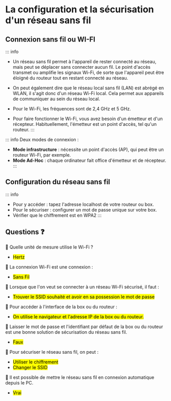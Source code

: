# La configuration et la sécurisation d'un réseau sans fil

## Connexion sans fil ou WI-FI

::: info
- Un réseau sans fil permet à l'appareil de rester connecté au réseau, mais peut se déplacer sans connecter aucun fil. Le point d'accès transmet ou amplifie les signaux Wi-Fi, de sorte que l'appareil peut être éloigné du routeur tout en restant connecté au réseau.

- On peut également dire que le réseau local sans fil (LAN) est abrégé en WLAN, il s'agit donc d'un réseau Wi-Fi local. Cela permet aux appareils de communiquer au sein du réseau local.

- Pour le Wi-Fi, les fréquences sont de 2,4 GHz et 5 GHz.

- Pour faire fonctionner le Wi-Fi, vous avez besoin d'un émetteur et d'un récepteur. Habituellement, l'émetteur est un point d'accès, tel qu'un routeur.
:::

::: info
Deux modes de connexion : 

- **Mode infrastructure** : nécessite un point d'accès (AP), qui peut être un routeur Wi-Fi, par exemple.
- **Mode Ad-Hoc** : chaque ordinateur fait office d'émetteur et de récepteur.
:::

## Configuration du réseau sans fil

::: info
- Pour y accéder : tapez l'adresse localhost de votre routeur ou box.
- Pour le sécuriser : configurer un mot de passe unique sur votre box.
- Vérifier que le chiffrement est en WPA2
:::


## Questions ❓

💬 Quelle unité de mesure utilise le Wi-Fi ?
- <mark class="purple">Hertz</mark><br>

💬 La connexion Wi-Fi est une connexion :
- <mark class="purple">Sans Fil</mark><br>

💬 Lorsque que l'on veut se connecter à un réseau Wi-Fi sécurisé, il faut :
- <mark class="purple">Trouver le SSID souhaité et avoir en sa possession le mot de passe</mark><br>

💬 Pour accéder à l'interface de la box ou du routeur :
- <mark class="purple">On utilise le navigateur et l'adresse IP de la box ou du routeur.</mark><br>

💬 Laisser le mot de passe et l'identifiant par défaut de la box ou du routeur est une bonne solution de sécurisation du réseau sans fil.
- <mark class="purple">Faux</mark><br>

💬 Pour sécuriser le réseau sans fil, on peut :
- <mark class="purple">Utiliser le chiffrement</mark><br>
- <mark class="purple">Changer le SSID</mark><br>

💬 Il est possible de mettre le réseau sans fil en connexion automatique depuis le PC.
- <mark class="purple">Vrai</mark><br>
